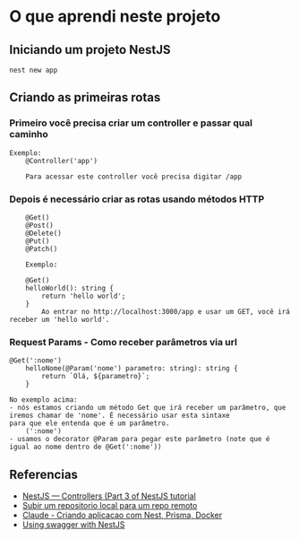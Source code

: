 # O que aprendi neste projeto

## Iniciando um projeto NestJS
    nest new app

## Criando as primeiras rotas

### Primeiro você precisa criar um controller e passar qual caminho
    Exemplo:
        @Controller('app')

        Para acessar este controller você precisa digitar /app

### Depois é necessário criar as rotas usando métodos HTTP
        @Get()
        @Post()
        @Delete()
        @Put()
        @Patch()

        Exemplo:

        @Get()
        helloWorld(): string {
            return 'hello world';
        }
            Ao entrar no http://localhost:3000/app e usar um GET, você irá receber um 'hello world'.

### Request Params - Como receber parâmetros via url
    @Get(':nome')
        helloNome(@Param('nome') parametro: string): string {
            return `Olá, ${parametro}`;
        }

    No exemplo acima:
    - nós estamos criando um método Get que irá receber um parâmetro, que iremos chamar de 'nome'. É necessário usar esta sintaxe
    para que ele entenda que é um parâmetro.
        (':nome')
    - usamos o decorator @Param para pegar este parâmetro (note que é igual ao nome dentro de @Get(':nome'))



## Referencias
    
- [NestJS — Controllers (Part 3 of NestJS tutorial](https://medium.com/@friskovec.miha/nestjs-controllers-part-3-of-nestjs-tutorial-5bdcb69f02f5)
- [Subir um repositorio local para um repo remoto](https://www.youtube.com/watch?v=bvGjo1iViBw)
- [Claude - Criando aplicacao com Nest, Prisma, Docker](https://claude.site/artifacts/b1aa5cee-6919-4473-a97f-233053b66e7c)
- [Using swagger with NestJS](https://medium.com/@andremazmol/using-swagger-with-nestjs-b94dae253613#:~:text=Open%20your%20main.ts%20%28or%20the%20file%20where%20you,%27.%2Fapp.module%27%3B%20import%20%7B%20DocumentBuilder%2C%20SwaggerModule%20%7D%20from%20%27%40nestjs%2Fswagger%27%3B)
